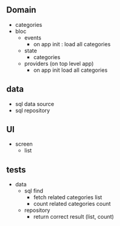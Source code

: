 
## Domain
- categories
- bloc
	- events
		- on app init : load all categories
	- state
		- categories
	- providers (on top level app)
		- on app init load all categories

## data
- sql data source
- sql repository

## UI
- screen
	- list

## tests
- data
	- sql find
		- fetch related categories list
		- count related categories count
	- repository
		- return correct result (list, count)